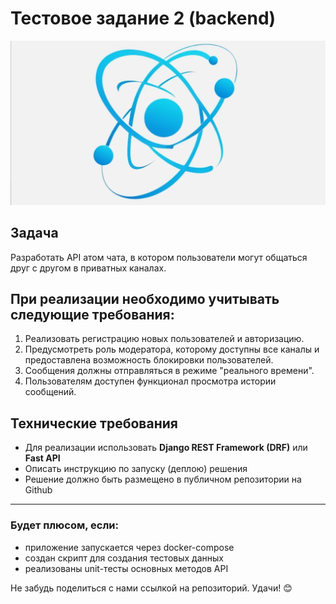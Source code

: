 # Тестовое задание 2 (backend)
![](case_2.png) 

## Задача
Разработать API атом чата, в котором пользователи могут общаться друг с другом в приватных каналах.  

## При реализации необходимо учитывать следующие требования:
1. Реализовать регистрацию новых пользователей и авторизацию.
2. Предусмотреть роль модератора, которому доступны все каналы и предоставлена возможность блокировки пользователей.
3. Сообщения должны отправляться в режиме "реального времени".
4. Пользователям доступен функционал просмотра истории сообщений.

## Технические требования
- Для реализации использовать **Django REST Framework (DRF)** или **Fast API**
- Описать инструкцию по запуску (деплою) решения
- Решение должно быть размещено в публичном репозитории на Github
---

### Будет плюсом, если:
- приложение запускается через docker-compose
- создан скрипт для создания тестовых данных
- реализованы unit-тесты основных методов API

Не забудь поделиться с нами ссылкой на репозиторий. Удачи! 😊